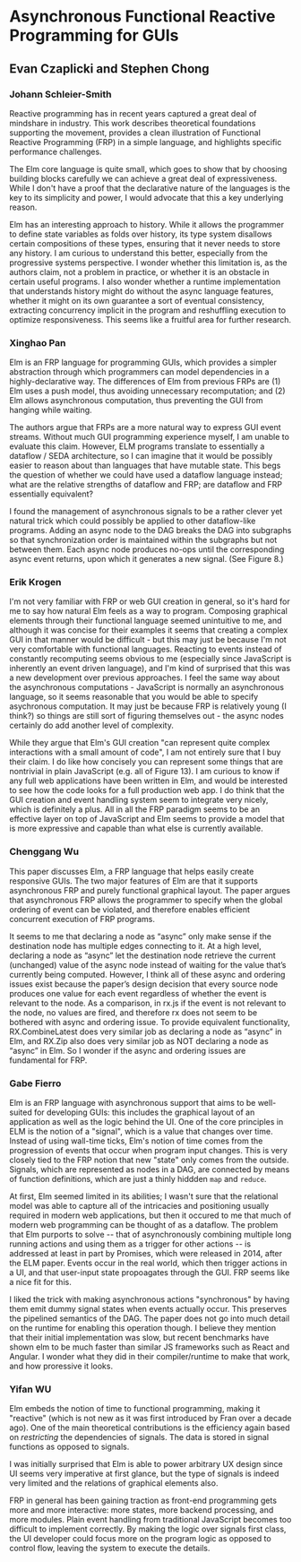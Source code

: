 # Asynchronous Functional Reactive Programming for GUIs
## Evan Czaplicki and Stephen Chong

### Johann Schleier-Smith

Reactive programming has in recent years captured a great deal of mindshare in industry. This work describes theoretical foundations supporting the movement, provides a clean illustration of Functional Reactive Programming (FRP) in a simple language, and highlights specific performance challenges.

The Elm core language is quite small, which goes to show that by choosing building blocks carefully we can achieve a great deal of expressiveness. While I don't have a proof that the declarative nature of the languages is the key to its simplicity and power, I would advocate that this a key underlying reason.

Elm has an interesting approach to history. While it allows the programmer to define state variables as folds over history, its type system disallows certain compositions of these types, ensuring that it never needs to store any history. I am curious to understand this better, especially from the progressive systems perspective. I wonder whether this limitation is, as the authors claim, not a problem in practice, or whether it is an obstacle in certain useful programs. I also wonder whether a runtime implementation that understands history might do without the async language features, whether it might on its own guarantee a sort of eventual consistency, extracting concurrency implicit in the program and reshuffling execution to optimize responsiveness. This seems like a fruitful area for further research.

### Xinghao Pan

Elm is an FRP language for programming GUIs, which provides a simpler abstraction through which programmers can model dependencies in a highly-declarative way.
The differences of Elm from previous FRPs are (1) Elm uses a push model, thus avoiding unnecessary recomputation; and (2) Elm allows asynchronous computation, thus preventing the GUI from hanging while waiting.

The authors argue that FRPs are a more natural way to express GUI event streams.
Without much GUI programming experience myself, I am unable to evaluate this claim.
However, ELM programs translate to essentially a dataflow / SEDA architecture, so I can imagine that it would be possibly easier to reason about than languages that have mutable state.
This begs the question of whether we could have used a dataflow language instead; what are the relative strengths of dataflow and FRP; are dataflow and FRP essentially equivalent?

I found the management of asynchronous signals to be a rather clever yet natural trick which could possibly be applied to other dataflow-like programs.
Adding an async node to the DAG breaks the DAG into subgraphs so that synchronization order is maintained within the subgraphs but not between them.
Each async node produces no-ops until the corresponding async event returns, upon which it generates a new signal. (See Figure 8.)

### Erik Krogen

I'm not very familiar with FRP or web GUI creation in general, so it's hard for me to say how natural Elm feels as a way to program. Composing graphical elements through their functional language seemed unintuitive to me, and although it was concise for their examples it seems that creating a complex GUI in that manner would be difficult - but this may just be because I'm not very comfortable with functional languages. Reacting to events instead of constantly recomputing seems obvious to me (especially since JavaScript is inherently an event driven language), and I'm kind of surprised that this was a new development over previous approaches. I feel the same way about the asynchronous computations - JavaScript is normally an asynchronous language, so it seems reasonable that you would be able to specify asychronous computation. It may just be because FRP is relatively young (I think?) so things are still sort of figuring themselves out - the async nodes certainly do add another level of complexity.

While they argue that Elm's GUI creation "can represent quite complex interactions with a small amount of code", I am not entirely sure that I buy their claim. I do like how concisely you can represent some things that are nontrivial in plain JavaScript (e.g. all of Figure 13). I am curious to know if any full web applications have been written in Elm, and would be interested to see how the code looks for a full production web app. I do think that the GUI creation and event handling system seem to integrate very nicely, which is definitely a plus. All in all the FRP paradigm seems to be an effective layer on top of JavaScript and Elm seems to provide a model that is more expressive and capable than what else is currently available.

### Chenggang Wu

This paper discusses Elm, a FRP language that helps easily create responsive GUIs. The two major features of Elm are that it supports asynchronous FRP and purely functional graphical layout. The paper argues that asynchronous FRP allows the programmer to specify when the global ordering of event can be violated, and therefore enables efficient concurrent execution of FRP programs.

It seems to me that declaring a node as “async” only make sense if the destination node has multiple edges connecting to it. At a high level, declaring a node as “async” let the destination node retrieve the current (unchanged) value of the async node instead of waiting for the value that’s currently being computed. However, I think all of these async and ordering issues exist because the paper’s design decision that every source node produces one value for each event regardless of whether the event is relevant to the node. As a comparison, in rx.js if the event is not relevant to the node, no values are fired, and therefore rx does not seem to be bothered with async and ordering issue. To provide equivalent functionality, RX.CombineLatest does very similar job as declaring a node as “async” in Elm, and RX.Zip also does very similar job as NOT declaring a node as “async” in Elm. So I wonder if the async and ordering issues are fundamental for FRP.

### Gabe Fierro

Elm is an FRP language with asynchronous support that aims to be well-suited for developing GUIs: this includes the graphical layout
of an application as well as the logic behind the UI. One of the core principles in ELM is the notion of a "signal",
which is a value that changes over time. Instead of using wall-time ticks, Elm's notion of time comes from the progression
of events that occur when program input changes. This is very closely tied to the FRP notion that new "state" only comes
from the outside. Signals, which are represented as nodes in a DAG, are connected by means of function definitions, which are
just a thinly hiddden `map` and `reduce`.

At first, Elm seemed limited in its abilities; I wasn't sure that the relational model was able to capture all of the
intricacies and positioning usually required in modern web applications, but then it occured to me that much of modern
web programming can be thought of as a dataflow. The problem that Elm purports to solve -- that of asynchronously combining
multiple long running actions and using them as a trigger for other actions -- is addressed at least in part by Promises,
which were released in 2014, after the ELM paper. Events occur in the real world, which then trigger actions in a UI, and
that user-input state propoagates through the GUI. FRP seems like a nice fit for this.

I liked the trick with making asynchronous actions "synchronous" by having them emit dummy signal states when events
actually occur. This preserves the pipelined semantics of the DAG. The paper does not go into much detail on the runtime
for enabling this operation though. I believe they mention that their initial implementation was slow, but recent
benchmarks have shown elm to be much faster than similar JS frameworks such as React and Angular. I wonder what
they did in their compiler/runtime to make that work, and how proressive it looks.

### Yifan WU

Elm embeds the notion of time to functional programming, making it "reactive" (which is not new as
it was first introduced by Fran over a decade ago). One of the main theoretical contributions is the
efficiency again based on *restricting* the dependencies of signals. The data is stored in signal
functions as opposed to signals.

I was initially surprised that Elm is able to power arbitrary UX design since UI seems very
imperative at first glance, but the type of signals is indeed very limited and the relations of
graphical elements also.

FRP in general has been gaining traction as front-end programming gets more and more interactive:
more states, more backend processing, and more modules. Plain event handling from traditional
JavaScript becomes too difficult to implement correctly. By making the logic over signals first
class, the UI developer could focus more on the program logic as opposed to control flow, leaving
the system to execute the details.
